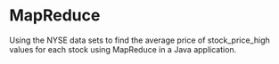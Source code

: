 # MapReduce
Using the NYSE data sets to find the average price of stock_price_high values for each stock using MapReduce in a Java application.
